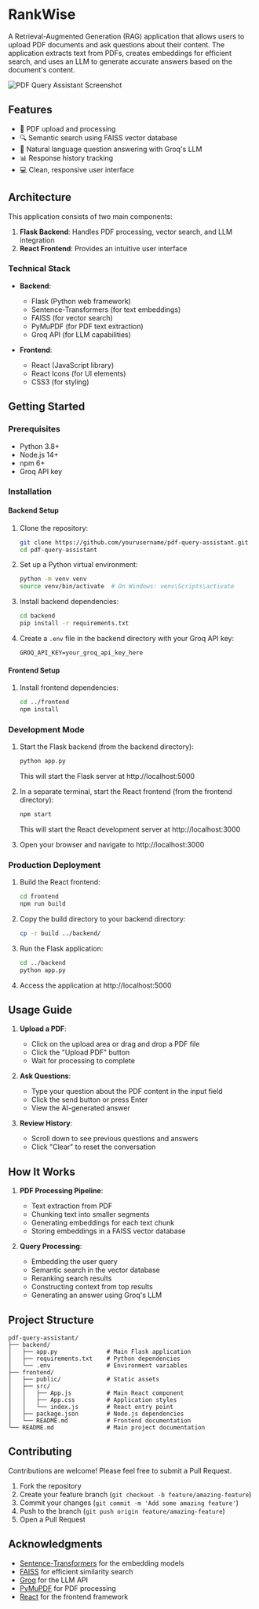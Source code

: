 # RankWise

A Retrieval-Augmented Generation (RAG) application that allows users to upload PDF documents and ask questions about their content. The application extracts text from PDFs, creates embeddings for efficient search, and uses an LLM to generate accurate answers based on the document's content.

![PDF Query Assistant Screenshot](https://via.placeholder.com/800x450)

## Features

- 📄 PDF upload and processing
- 🔍 Semantic search using FAISS vector database
- 🤖 Natural language question answering with Groq's LLM
- 📊 Response history tracking
- 💻 Clean, responsive user interface

## Architecture

This application consists of two main components:

1. **Flask Backend**: Handles PDF processing, vector search, and LLM integration
2. **React Frontend**: Provides an intuitive user interface

### Technical Stack

- **Backend**:
  - Flask (Python web framework)
  - Sentence-Transformers (for text embeddings)
  - FAISS (for vector search)
  - PyMuPDF (for PDF text extraction)
  - Groq API (for LLM capabilities)

- **Frontend**:
  - React (JavaScript library)
  - React Icons (for UI elements)
  - CSS3 (for styling)

## Getting Started

### Prerequisites

- Python 3.8+
- Node.js 14+
- npm 6+
- Groq API key

### Installation

#### Backend Setup

1. Clone the repository:
   ```bash
   git clone https://github.com/yourusername/pdf-query-assistant.git
   cd pdf-query-assistant
   ```

2. Set up a Python virtual environment:
   ```bash
   python -m venv venv
   source venv/bin/activate  # On Windows: venv\Scripts\activate
   ```

3. Install backend dependencies:
   ```bash
   cd backend
   pip install -r requirements.txt
   ```

4. Create a `.env` file in the backend directory with your Groq API key:
   ```
   GROQ_API_KEY=your_groq_api_key_here
   ```

#### Frontend Setup

1. Install frontend dependencies:
   ```bash
   cd ../frontend
   npm install
   ```

### Development Mode

1. Start the Flask backend (from the backend directory):
   ```bash
   python app.py
   ```
   This will start the Flask server at http://localhost:5000

2. In a separate terminal, start the React frontend (from the frontend directory):
   ```bash
   npm start
   ```
   This will start the React development server at http://localhost:3000

3. Open your browser and navigate to http://localhost:3000

### Production Deployment

1. Build the React frontend:
   ```bash
   cd frontend
   npm run build
   ```

2. Copy the build directory to your backend directory:
   ```bash
   cp -r build ../backend/
   ```

3. Run the Flask application:
   ```bash
   cd ../backend
   python app.py
   ```

4. Access the application at http://localhost:5000

## Usage Guide

1. **Upload a PDF**:
   - Click on the upload area or drag and drop a PDF file
   - Click the "Upload PDF" button
   - Wait for processing to complete

2. **Ask Questions**:
   - Type your question about the PDF content in the input field
   - Click the send button or press Enter
   - View the AI-generated answer

3. **Review History**:
   - Scroll down to see previous questions and answers
   - Click "Clear" to reset the conversation

## How It Works

1. **PDF Processing Pipeline**:
   - Text extraction from PDF
   - Chunking text into smaller segments
   - Generating embeddings for each text chunk
   - Storing embeddings in a FAISS vector database

2. **Query Processing**:
   - Embedding the user query
   - Semantic search in the vector database
   - Reranking search results
   - Constructing context from top results
   - Generating an answer using Groq's LLM

## Project Structure

```
pdf-query-assistant/
├── backend/
│   ├── app.py              # Main Flask application
│   ├── requirements.txt    # Python dependencies
│   └── .env                # Environment variables
├── frontend/
│   ├── public/             # Static assets
│   ├── src/
│   │   ├── App.js          # Main React component
│   │   ├── App.css         # Application styles
│   │   └── index.js        # React entry point
│   ├── package.json        # Node.js dependencies
│   └── README.md           # Frontend documentation
└── README.md               # Main project documentation
```

## Contributing

Contributions are welcome! Please feel free to submit a Pull Request.

1. Fork the repository
2. Create your feature branch (`git checkout -b feature/amazing-feature`)
3. Commit your changes (`git commit -m 'Add some amazing feature'`)
4. Push to the branch (`git push origin feature/amazing-feature`)
5. Open a Pull Request

## Acknowledgments

- [Sentence-Transformers](https://www.sbert.net/) for the embedding models
- [FAISS](https://github.com/facebookresearch/faiss) for efficient similarity search
- [Groq](https://groq.com/) for the LLM API
- [PyMuPDF](https://github.com/pymupdf/PyMuPDF) for PDF processing
- [React](https://reactjs.org/) for the frontend framework
